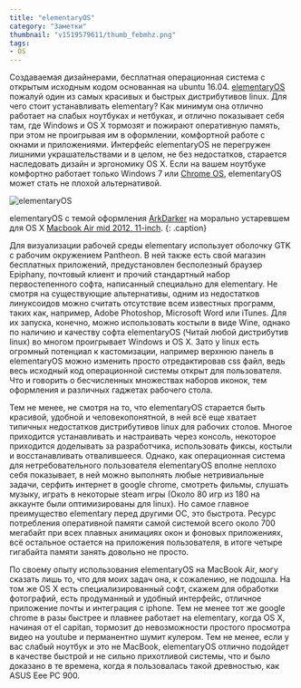 ```yaml
---
title: "elementaryOS"
category: "Заметки"
thumbnail: "v1519579611/thumb_febmhz.png"
tags:
- OS
---
```


Создаваемая дизайнерами, бесплатная операционная система с открытым исходным кодом основанная на ubuntu 16.04. [elementaryOS][1] пожалуй один из самых красивых и быстрых дистрибутивов linux. Для чего стоит устанавливать elementary? Как минимум она отлично работает на слабых ноутбуках и нетбуках, и отлично показывает себя там, где Windows и OS X тормозят и пожирают оперативную память, при этом не проигрывая им в оформлении, комфортной работе с окнами и приложениями. Интерфейс elementaryOS не перегружен лишними украшательствами и в целом, не без недостатков, старается наследовать дизайн и эргономику OS X. Если на вашем ноутбуке комфортно работает только Windows 7 или [Chrome OS][2], elementaryOS может стать не плохой альтернативой.

![elementaryOS][image-1]

elementaryOS с темой оформления [ArkDarker][3] на морально устаревшем для OS X [Macbook Air mid 2012, 11-inch][4].
{: .caption}

Для визуализации рабочей среды elementary использует оболочку GTK с рабочим окружением Pantheon. В ней также есть свой магазин бесплатных приложений, предустановлен бесполезный браузер Epiphany, почтовый клиент и прочий стандартный набор  первостепенного софта, написанный специально для elementary. Не смотря на существующие альтернативы, одним из недостатков линуксоидов можно считать отсутствие всем известных программ, таких как, например, Adobe Photoshop, Microsoft Word или iTunes. Для их запуска, конечно, можно использовать костыли в виде Wine, однако по наличию и качеству софта elementaryOS (Читай любой дистрибутив linux) во многом проигрывает Windows и OS X. Зато у linux есть огромный потенциал к кастомизации, например верхнюю панель в elementaryOS можно изменить просто отредактировав css файл, ведь весь исходный код операционной системы открыт для пользователя. Что и говорить о бесчисленных множествах наборов иконок, тем оформления и различных гаджетах рабочего стола.

Тем не менее, не смотря на то, что elementaryOS старается быть красивой, удобной и человекопонятной, в ней всё еще хватает типичных недостатков дистрибутивов linux для рабочих столов. Многое приходится устанавливать и настраивать через консоль, некоторое приходится доделывать за разработчика, использовать фиксы, костыли и восстанавливать отвалившееся. Однако, как операционная система для нетребовательного пользователя elementaryOS вполне неплохо себя показывает, в ней можно выполнять любые нетривиальные задачи, серфить интернет в google chrome, смотреть фильмы, слушать музыку, играть в некоторые steam игры (Около 80 игр из 180 на аккаунте были оптимизированы для linux). Но самое главное преимущество elementary перед другими ОС, это быстрота. Ресурс потребления оперативной памяти самой системой всего около 700 мегабайт при всех плавных анимациях окон и фоновых приложениях, всё остальное остается на приложения пользователя, в итоге четыре гигабайта памяти занять довольно не просто.

По своему опыту использования elementaryOS на MacBook Air, могу сказать лишь то, что для моих задач она, к сожалению, не подошла. На том же OS X есть специализированный софт, скажем для обработки фотографий, есть продуманный и удобный интерфейс, отличное приложение почты и интеграция с iphone. Тем не менее тот же google chrome в разы быстрее и плавнее работает на elementary, когда OS X, начиная от el capitan, тормозит до невозможности простого просмотра видео на youtube и перманентно шумит кулером. Тем не менее, если у вас слабый ноутбук и это не MacBook, elementaryOS отлично подойдет в качестве быстрой и не сильно прихотливой системы, что и было доказано в те времена, когда я пользовалась такой древностью, как ASUS Eee PC 900.

[1]:    https://elementary.io/ru/
[2]:    https://www.neverware.com/
[3]:    https://github.com/LinxGem33/OSX-Arc-Darker/
[4]:    /blog/znakomstvo-s-mac/
[image-1]:  https://res.cloudinary.com/milkleaks/image/upload/v1519215768/01_ogwus9.png